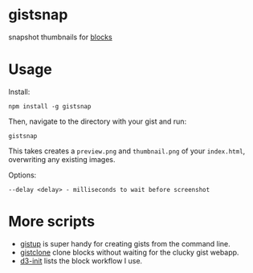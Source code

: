 # gistsnap

snapshot thumbnails for [blocks](http://blocks.roadtolarissa.com)

# Usage 

Install:

    npm install -g gistsnap

Then, navigate to the directory with your gist and run: 

    gistsnap

This takes creates a `preview.png` and `thumbnail.png` of your `index.html`, overwriting any existing images. 

Options: 

    --delay <delay> - milliseconds to wait before screenshot

# More scripts

- [gistup](https://github.com/mbostock/gistup) is super handy for creating gists from the command line. 
- [gistclone](https://github.com/1wheel/gistclone) clone blocks without waiting for the clucky gist webapp. 
- [d3-init](https://github.com/1wheel/d3-init) lists the block workflow I use.
